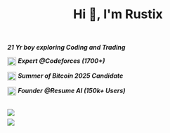 <h1 align="center">Hi 👋, I'm Rustix</h1>

<!-- <img align="right" width="300" height="300" alt="image" src="https://github.com/user-attachments/assets/90817003-6a1a-4f5c-87ce-336feed78fcb" /> -->

</br>

***21 Yr boy exploring Coding and Trading*** 

<img src="https://cdn.iconscout.com/icon/free/png-256/free-codeforces-3521352-2944796.png" width="20" height="20" align="center" /> ***Expert @Codeforces (1700+)***  

<img src="https://upload.wikimedia.org/wikipedia/commons/4/46/Bitcoin.svg" width="20" height="20" align="center" /> ***Summer of Bitcoin 2025 Candidate***  

<img src="https://cdn-icons-png.flaticon.com/512/2991/2991108.png" width="20" height="20" align="center" /> ***Founder @Resume AI (150k+ Users)***  

</br>

<div align="start" style="display: flex; flex-direction: column; gap: 6px;">

  <img src="https://img.shields.io/badge/Codeforces-Expert%20(1600%2B)-1f75fe?style=for-the-badge&logo=codeforces&logoColor=white" />

  <img src="https://img.shields.io/badge/Summer%20of%20Bitcoin-2025%20Candidate-F7931A?style=for-the-badge&logo=bitcoin&logoColor=white" />

</div>
